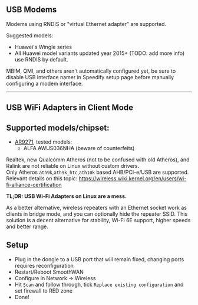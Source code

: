 ## USB Modems

Modems using RNDIS or "virtual Ethernet adapter" are supported. 

Suggested models:

- Huawei's Wingle series
- All Huawei model variants updated year 2015+ (TODO: add more info) use RNDIS by default.


MBIM, QMI, and others aren't automatically configured yet, be sure to disable USB interface namer in Speedify setup page before manually configuring a modem interface.


***

## USB WiFi Adapters in Client Mode
## Supported models/chipset:
- [AR9271](https://deviwiki.com/wiki/Atheros_AR9271#Table_of_Systems), tested models:
    - ALFA AWUS036NHA (beware of counterfeits)

Realtek, new Qualcomm Atheros (not to be confused with old Atheros), and Ralink are not reliable on Linux without custom drivers.  
Only Atheros `ath9k`,`ath9k_htc`,`ath10k` based AHB/PCI-e/USB are supported.  
Relevant details on this topic:
https://wireless.wiki.kernel.org/en/users/wi-fi-alliance-certification  

**TL;DR: USB Wi-Fi Adapters on Linux are a mess.**

As a better alternative, wireless repeaters with an Ethernet socket work as clients in bridge mode, and you can optionally hide the repeater SSID. This solution is a decent alternative for stability, Wi-Fi 6E support, higher speeds and better range.

## Setup
- Plug in the dongle to a USB port that will remain fixed, changing ports requires reconfiguration
- Restart/Reboot SmoothWAN
- Configure in Network -> Wireless 
- Hit `Scan` and follow through, tick `Replace existing configuration` and set firewall to RED zone
- Done!